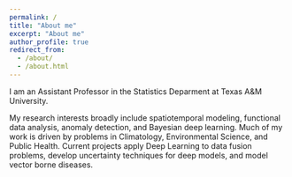 ```yaml
---
permalink: /
title: "About me"
excerpt: "About me"
author_profile: true
redirect_from: 
  - /about/
  - /about.html
---
```



I am an Assistant Professor in the Statistics Deparment at Texas A&M University.

My research interests broadly include spatiotemporal modeling, functional data analysis, anomaly detection, and Bayesian deep learning. Much of my work is driven by problems in Climatology, Environmental Science, and Public Health. Current projects apply Deep Learning to data fusion problems, develop uncertainty techniques for deep models, and model vector borne diseases. 
